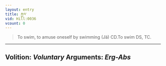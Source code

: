 ```yaml
---
layout: entry
title: རྐྱལ་
vid: Hill:0036
vcount: 0
---
```

> To swim, to amuse oneself by swimming (Jä) CD\.To swim DS, TC\.

---
Volition: _Voluntary_
Arguments: _Erg-Abs_
---

